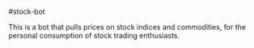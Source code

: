 #stock-bot

This is a bot that pulls prices on stock indices and commodities, for the personal consumption of stock trading enthusiasts.